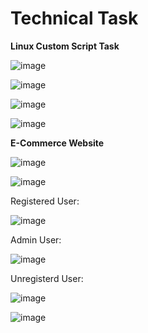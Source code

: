 # Technical Task

**Linux Custom Script Task**

![image](https://github.com/Yukta02207/XenonStack-Assignment/assets/155560248/51888a04-94ad-49b1-978b-9f124836632a)

![image](https://github.com/Yukta02207/XenonStack-Assignment/assets/155560248/4f78ffaf-c878-44e9-87f0-f1c0514f5599)

![image](https://github.com/Yukta02207/XenonStack-Assignment/assets/155560248/f26e235f-6451-49c6-a6c3-a3f934ebe1c8)

![image](https://github.com/Yukta02207/XenonStack-Assignment/assets/155560248/457e3a95-b7d6-4286-a9df-38217ea9284e)

**E-Commerce Website**

![image](https://github.com/Yukta02207/XenonStack-Assignment/assets/155560248/393ab546-8cae-4e47-9174-d6e3da31da84)

![image](https://github.com/Yukta02207/XenonStack-Assignment/assets/155560248/3a21fa66-22bc-40a0-8905-844807e4be70)

Registered User: 

![image](https://github.com/Yukta02207/XenonStack-Assignment/assets/155560248/a385c8f3-f7e8-44d9-8482-2186428054d8)

Admin User:

![image](https://github.com/Yukta02207/XenonStack-Assignment/assets/155560248/aa7a75cb-8685-4b5f-91a6-310ae56da022)

Unregisterd User:

![image](https://github.com/Yukta02207/XenonStack-Assignment/assets/155560248/8db29028-55c2-4922-a53c-0fc01e58f904)  

![image](https://github.com/Yukta02207/XenonStack-Assignment/assets/155560248/4bc0ac37-f969-4be2-99ca-9254ecac3d3d)

